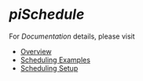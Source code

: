 *piSchedule*   &nbsp;&nbsp;&nbsp;&nbsp;&nbsp; 
==========

For <em>Documentation</em> details, please visit     

 * [Overview](https://dl.dropboxusercontent.com/u/35444930/piScheduler_doc_0.2/piScheduler.md.html)   
 * [Scheduling Examples](https://dl.dropboxusercontent.com/u/35444930/piScheduler_doc_0.2/piScheduleExamples.md.html)
 * [Scheduling Setup](https://dl.dropboxusercontent.com/u/35444930/piScheduler_doc_0.2/piScheduleSetup.md.html)  
